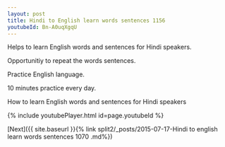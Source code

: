 ```yaml
---
layout: post
title: Hindi to English learn words sentences 1156 
youtubeId: Bn-A0uqXgqU
---
```

 
 
Helps to learn English words and sentences for Hindi speakers.

Opportunitiy to repeat the words sentences. 

Practice English language. 
 
10 minutes practice every day. 
 
How to learn English words and sentences for Hindi speakers 
 
{% include youtubePlayer.html id=page.youtubeId %}
 
 
[Next]({{ site.baseurl }}{% link  split2/_posts/2015-07-17-Hindi to english learn words sentences 1070 .md%})
 

